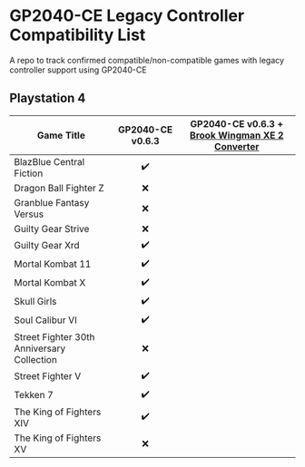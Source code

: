 # GP2040-CE Legacy Controller Compatibility List

A repo to track confirmed compatible/non-compatible games with legacy controller support using GP2040-CE

## Playstation 4

| Game Title                                 |  GP2040-CE v0.6.3  | GP2040-CE v0.6.3 + [Brook Wingman XE 2 Converter](https://www.brookaccessory.com/products/wingmanxe2/index.html) |
|--------------------------------------------|:------------------:|:----------------------------------------------------------------------------------------------------------------:|
| BlazBlue Central Fiction                   | :heavy_check_mark: |                                                                                                                  |
| Dragon Ball Fighter Z                      |         :x:        |                                                                                                                  |
| Granblue Fantasy Versus                    |         :x:        |                                                                                                                  |
| Guilty Gear Strive                         |         :x:        |                                                                                                                  |
| Guilty Gear Xrd                            | :heavy_check_mark: |                                                                                                                  |
| Mortal Kombat 11                           | :heavy_check_mark: |                                                                                                                  |
| Mortal Kombat X                            | :heavy_check_mark: |                                                                                                                  |
| Skull Girls                                | :heavy_check_mark: |                                                                                                                  |
| Soul Calibur VI                            | :heavy_check_mark: |                                                                                                                  |
| Street Fighter 30th Anniversary Collection |         :x:        |                                                                                                                  |
| Street Fighter V                           | :heavy_check_mark: |                                                                                                                  |
| Tekken 7                                   | :heavy_check_mark: |                                                                                                                  |
| The King of Fighters XIV                   | :heavy_check_mark: |                                                                                                                  |
| The King of Fighters XV                    |         :x:        |                                                                                                                  |

